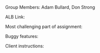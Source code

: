 Group Members: Adam Bullard, Don Strong

ALB Link:

Most challenging part of assignment:

Buggy features:

Client instructions: 
